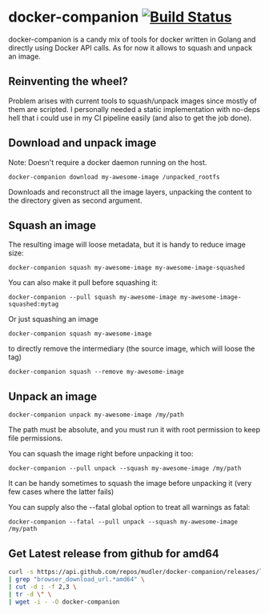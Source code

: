 # docker-companion [![Build Status](https://travis-ci.org/mudler/docker-companion.svg?branch=master)](https://travis-ci.org/mudler/docker-companion)

docker-companion is a candy mix of tools for docker written in Golang and directly using Docker API calls. As for now it allows to squash and unpack an image.

## Reinventing the wheel?

Problem arises with current tools to squash/unpack images since mostly of them are scripted. I personally needed a static implementation with no-deps hell that i could use in my CI pipeline easily (and also to get the job done).

## Download and unpack image 

Note: Doesn't require a docker daemon running on the host.

    docker-companion download my-awesome-image /unpacked_rootfs
    
Downloads and reconstruct all the image layers,
unpacking the content to the directory given as second argument.

## Squash an image

The resulting image will loose metadata, but it is handy to reduce image size:

    docker-companion squash my-awesome-image my-awesome-image-squashed

You can also make it pull before squashing it:

    docker-companion --pull squash my-awesome-image my-awesome-image-squashed:mytag

Or just squashing an image

    docker-companion squash my-awesome-image

to directly remove the intermediary (the source image, which will loose the tag)

    docker-companion squash --remove my-awesome-image

## Unpack an image

    docker-companion unpack my-awesome-image /my/path

The path must be absolute, and you must run it with root permission to keep file permissions.

You can squash the image right before unpacking it too:

    docker-companion --pull unpack --squash my-awesome-image /my/path

It can be handy sometimes to squash the image before unpacking it (very few cases where the latter fails)

You can supply also the --fatal global option to treat all warnings as fatal:

    docker-companion --fatal --pull unpack --squash my-awesome-image /my/path

## Get Latest release from github for amd64

```bash
curl -s https://api.github.com/repos/mudler/docker-companion/releases/latest \
| grep "browser_download_url.*amd64" \
| cut -d : -f 2,3 \
| tr -d \" \
| wget -i - -O docker-companion
```
